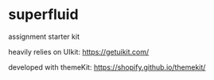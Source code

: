 # superfluid

assignment starter kit

heavily relies on UIkit: https://getuikit.com/

developed with themeKit: https://shopify.github.io/themekit/

